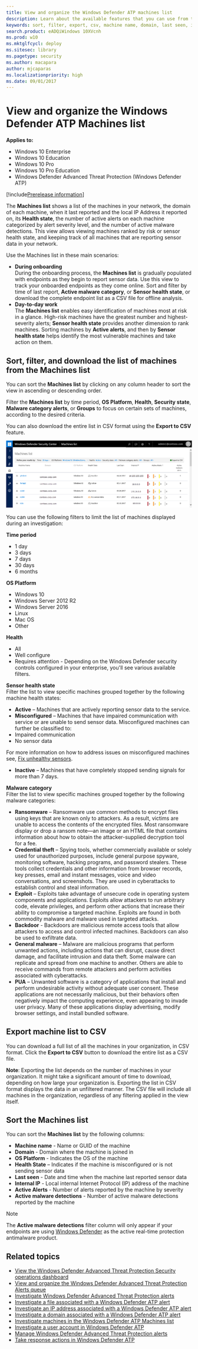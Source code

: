 ```yaml
---
title: View and organize the Windows Defender ATP machines list
description: Learn about the available features that you can use from the Machines list such as sorting, filtering, and exporting the list to enhance investigations.
keywords: sort, filter, export, csv, machine name, domain, last seen, internal IP, health state, active alerts, active malware detections, threat category, review alerts, network, connection, malware, type, password stealer, ransomware, exploit, threat, general malware, unwanted software
search.product: eADQiWindows 10XVcnh
ms.prod: w10
ms.mktglfcycl: deploy
ms.sitesec: library
ms.pagetype: security
ms.author: macapara
author: mjcaparas
ms.localizationpriority: high
ms.date: 09/01/2017
---
```


# View and organize the Windows Defender ATP Machines list

**Applies to:**

- Windows 10 Enterprise
- Windows 10 Education
- Windows 10 Pro
- Windows 10 Pro Education
- Windows Defender Advanced Threat Protection (Windows Defender ATP)

[!include[Prerelease information](prerelease.md)]

The **Machines list** shows a list of the machines in your network, the domain of each machine, when it last reported and the local IP Address it reported on, its **Health state**, the number of active alerts on each machine categorized by alert severity level, and the number of active malware detections. This view allows viewing machines ranked by risk or sensor health state, and keeping track of all machines that are reporting sensor data in your network.

Use the Machines list in these main scenarios:

- **During onboarding**<br>
  During the onboarding process, the **Machines list** is gradually populated with endpoints as they begin to report sensor data. Use this view to track your onboarded endpoints as they come online. Sort and filter by time of last report, **Active malware category**, or **Sensor health state**, or download the complete endpoint list as a CSV file for offline analysis.
- **Day-to-day work** <br>
  The **Machines list** enables easy identification of machines most at risk in a glance. High-risk machines have the greatest number and highest-severity alerts; **Sensor health state** provides another dimension to rank machines. Sorting machines by **Active alerts**, and then by **Sensor health state** helps identify the most vulnerable machines and take action on them.

## Sort, filter, and download the list of machines from the Machines list
You can sort the **Machines list** by clicking on any column header to sort the view in ascending or descending order.  

Filter the **Machines list** by time period, **OS Platform**, **Health**, **Security state**, **Malware category alerts**, or **Groups** to focus on certain sets of machines, according to the desired criteria.  

You can also download the entire list in CSV format using the **Export to CSV** feature.

![Image of machines list with list of machines](images/atp-machines-list-view.png)

You can use the following filters to limit the list of machines displayed during an investigation:

**Time period**</br>
- 1 day
- 3 days
- 7 days
- 30 days
- 6 months

**OS Platform**</br>
- Windows 10
- Windows Server 2012 R2
- Windows Server 2016
- Linux
- Mac OS
- Other

**Health**</br>
- All
- Well configure
- Requires attention - Depending on the Windows Defender security controls configured in your enterprise, you'll see various available filters.
 

**Sensor health state**</br>
Filter the list to view specific machines grouped together by the following machine health states:

- **Active** – Machines that are actively reporting sensor data to the service.
-	**Misconfigured** – Machines that have impaired communication with service or are unable to send sensor data. Misconfigured machines can further be classified to:
  - Impaired communication
  - No sensor data

  For more information on how to address issues on misconfigured machines see,  [Fix unhealthy sensors](fix-unhealhty-sensors-windows-defender-advanced-threat-protection.md).
-	**Inactive** – Machines that have completely stopped sending signals for more than 7 days.


**Malware category**</br>
Filter the list to view specific machines grouped together by the following malware categories:
  -	**Ransomware** – Ransomware use common methods to encrypt files using keys that are known only to attackers. As a result, victims are unable to access the contents of the encrypted files. Most ransomware display or drop a ransom note—an image or an HTML file that contains information about how to obtain the attacker-supplied decryption tool for a fee.
  -	**Credential theft** – Spying tools, whether commercially available or solely used for unauthorized purposes, include general purpose spyware, monitoring software, hacking programs, and password stealers.
  These tools collect credentials and other information from browser records, key presses, email and instant messages, voice and video conversations, and screenshots. They are used in cyberattacks to establish control and steal information.
  -	**Exploit** – Exploits take advantage of unsecure code in operating system components and applications. Exploits allow attackers to run arbitrary code, elevate privileges, and perform other actions that increase their ability to compromise a targeted machine. Exploits are found in both commodity malware and malware used in targeted attacks.
  - **Backdoor** - Backdoors are malicious remote access tools that allow attackers to access and control infected machines. Backdoors can also be used to exfiltrate data.
  -	**General malware** – Malware are malicious programs that perform unwanted actions, including actions that can disrupt, cause direct damage, and facilitate intrusion and data theft. Some malware can replicate and spread from one machine to another. Others are able to receive commands from remote attackers and perform activities associated with cyberattacks.
  -	**PUA** – Unwanted software is a category of applications that install and perform undesirable activity without adequate user consent. These applications are not necessarily malicious, but their behaviors often negatively impact the computing experience, even appearing to invade user privacy. Many of these applications display advertising, modify browser settings, and install bundled software.


## Export machine list to CSV
You can  download a full list of all the machines in your organization, in CSV format. Click the **Export to CSV** button to download the entire list as a CSV file.

**Note**: Exporting the list depends on the number of machines in your organization. It might take a significant amount of time to download, depending on how large your organization is.
Exporting the list in CSV format displays the data in an unfiltered manner. The CSV file will include all machines in the organization, regardless of any filtering applied in the view itself.

## Sort the Machines list
You can sort the **Machines list** by the following columns:

- **Machine name** - Name or GUID of the machine
- **Domain** - Domain where the machine is joined in
- **OS Platform** - Indicates the OS of the machine
- **Health State** – Indicates if the machine is misconfigured or is not sending sensor data
- **Last seen** - Date and time when the machine last reported sensor data
- **Internal IP** - Local internal Internet Protocol (IP) address of the machine
- **Active Alerts** - Number of alerts reported by the machine by severity
- **Active malware detections** - Number of active malware detections reported by the machine

> [!NOTE]
> The **Active malware detections** filter column will only appear if your endpoints are using [Windows Defender](../windows-defender-antivirus/windows-defender-antivirus-in-windows-10.md) as the active real-time protection antimalware product.


## Related topics
- [View the Windows Defender Advanced Threat Protection Security operations dashboard](dashboard-windows-defender-advanced-threat-protection.md)
- [View and organize the Windows Defender Advanced Threat Protection Alerts queue ](alerts-queue-windows-defender-advanced-threat-protection.md)
- [Investigate Windows Defender Advanced Threat Protection alerts](investigate-alerts-windows-defender-advanced-threat-protection.md)
- [Investigate a file associated with a Windows Defender ATP alert](investigate-files-windows-defender-advanced-threat-protection.md)
- [Investigate an IP address associated with a Windows Defender ATP alert](investigate-ip-windows-defender-advanced-threat-protection.md)
- [Investigate a domain associated with a Windows Defender ATP alert](investigate-domain-windows-defender-advanced-threat-protection.md)
- [Investigate machines in the Windows Defender ATP Machines list](investigate-machines-windows-defender-advanced-threat-protection.md)
- [Investigate a user account in Windows Defender ATP](investigate-user-windows-defender-advanced-threat-protection.md)
- [Manage Windows Defender Advanced Threat Protection alerts](manage-alerts-windows-defender-advanced-threat-protection.md)
- [Take response actions in Windows Defender ATP](response-actions-windows-defender-advanced-threat-protection.md)

